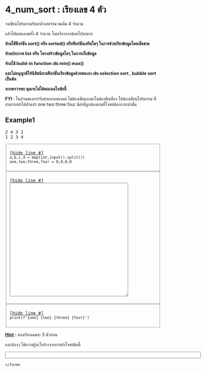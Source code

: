 <div id="current" aria-labelledby="ui-id-21" role="tabpanel" class="ui-tabs-panel ui-corner-bottom ui-widget-content" aria-hidden="false">
    <form method="post" action="/elab/lab/submit/1023/11538/19000/" enctype="multipart/form-data" autocomplete="off">
      <div id="assignment-body">
        <input type="hidden" name="csrfmiddlewaretoken" value="HlQGsJeK4rk29FesC66GH6Oba85IFUcy6XeNTGs3k4MRhjZTserJLsDbcQ6OnZs8">
        <h1>4_num_sort : เรียงเลข 4 ตัว</h1><p>จงเขียนโปรแกรมรับค่าตัวเลขจำนวนเต็ม 4 จำนวน </p><p>แล้วให้แสดงเลขทั้ง 4 จำนวน โดยเรียงจากน้อยไปหามาก</p><p><strong>ห้ามใช้ฟังก์ชัน sort() หรือ sorted() หรือฟังก์ชันเสริมใดๆ ในการช่วยเรียงข้อมูลโดยเด็ดขาด</strong> </p><p><strong>ห้ามประกาศ list หรือ โครงสร้างข้อมูลใดๆ ในการเก็บข้อมูล</strong> </p><p><strong>ห้ามใช้ build-in function เช่น min() max()</strong> </p><p><strong>และไม่อนุญาติให้นิสิตนิยามฟังก์ชั่นเรียงข้อมูลด้วยตนเอง เช่น selection sort , bubble sort เป็นต้น</strong></p><p><strong>หากตรวจพบ คุณจะไม่ได้คะแนนในข้อนี้</strong></p><p><strong>FYI</strong> : ในส่วนของการรับค่าและแสดงผล ไม่ต้องเขียนลงมาในช่องสีเหลือง ให้น้องเขียนโปรแกรม
ที่สามารถทำให้ตัวแปร one two three four มีค่าที่ถูกต้องตามที่โจทย์ต้องการเท่านั้น</p><h2>Example1</h2><p></p><pre class="output"><em>2 4 3 1</em>
1 2 3 4
</pre><p></p><p></p><fieldset><pre><div class="code-menu"><a href="#" class="lineno-toggle">[hide line #]</a></div><code class="source">a,b,c,d <span class="o">=</span> <span class="nb">map</span>(<span class="nb">int</span>,<span class="nb">input</span>()<span class="o">.</span>split())
one,two,three,four <span class="o">=</span> <span class="mi">0</span>,<span class="mi">0</span>,<span class="mi">0</span>,<span class="mi">0</span>
</code></pre></fieldset>
<fieldset><pre><div class="code-menu"><a href="#" class="lineno-toggle">[hide line #]</a></div><code class="source"><textarea class="codeblank" cols="45" name="b1" rows="24" wrap="off" autocomplete="off"></textarea></code></pre></fieldset>
<fieldset><pre><div class="code-menu"><a href="#" class="lineno-toggle">[hide line #]</a></div><code class="source"><span class="nb">print</span>(f<span class="s1">'</span><span class="si">{one}</span><span class="s1"> </span><span class="si">{two}</span><span class="s1"> </span><span class="si">{three}</span><span class="s1"> </span><span class="si">{four}</span><span class="s1">'</span>)
</code></pre></fieldset><p></p><p><u><strong>Hint</strong></u><strong> :</strong> ลองเรียงเฉพาะ 3 ตัวก่อน </p><p>และน้องๆ ได้ความรู้อะไรบ้างจากการทำโจทย์ข้อนี้</p><p><input class="textblank" name="b2" size="76" type="text" value=""></p> 
      </div>
      
      
    </form>
  </div>